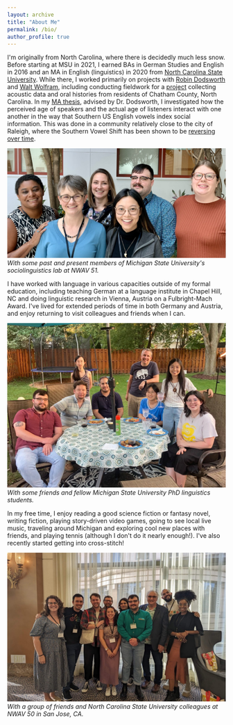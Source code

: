 ```yaml
---
layout: archive
title: "About Me"
permalink: /bio/
author_profile: true
---
```


I'm originally from North Carolina, where there is decidedly much less snow. Before starting at MSU in 2021, I earned BAs in German Studies and English in 2016 and an MA in English (linguistics) in 2020 from [North Carolina State University](https://linguistics.chass.ncsu.edu/). While there, I worked primarily on projects with [Robin Dodsworth](https://chass.ncsu.edu/people/rmdodswo/) and [Walt Wolfram](https://chass.ncsu.edu/people/wolfram/), including conducting fieldwork for a [project](https://www.voicesofchatham.org/) collecting acoustic data and oral histories from residents of Chatham County, North Carolina. In my [MA thesis](https://www.researchgate.net/publication/355424532_I_didn%27t_go_to_college_with_anyone_that_country_Age-stratified_indexicality_of_Southern-shifted_vowels), advised by Dr. Dodsworth, I investigated how the perceived age of speakers and the actual age of listeners interact with one another in the way that Southern US English vowels index social information. This was done in a community relatively close to the city of Raleigh, where the Southern Vowel Shift has been shown to be [reversing over time](https://www.cambridge.org/core/journals/language-variation-and-change/article/abs/urban-rejection-of-the-vernacular-the-svs-undone/51144D9E1A6FBDFAD33D9671469BAE37).

![With some past and present members of Michigan State University's sociolinguistics lab at NWAV 51.](/images/nwav51.jpeg)
*With some past and present members of Michigan State University's sociolinguistics lab at NWAV 51.*

I have worked with language in various capacities outside of my formal education, including teaching German at a language institute in Chapel Hill, NC and doing linguistic research in Vienna, Austria on a Fulbright-Mach Award. I've lived for extended periods of time in both Germany and Austria, and enjoy returning to visit colleagues and friends when I can.

![With some friends and fellow Michigan State University PhD linguistics students.](/images/msufriends.jpg)
*With some friends and fellow Michigan State University PhD linguistics students.*

In my free time, I enjoy reading a good science fiction or fantasy novel, writing fiction, playing story-driven video games, going to see local live music, traveling around Michigan and exploring cool new places with friends, and playing tennis (although I don't do it nearly enough!). I've also recently started getting into cross-stitch!

![With a group of friends and North Carolina State University colleagues at NWAV 50 in San Jose, CA.](/images/ncsufriends.jpg)
*With a group of friends and North Carolina State University colleagues at NWAV 50 in San Jose, CA.*
